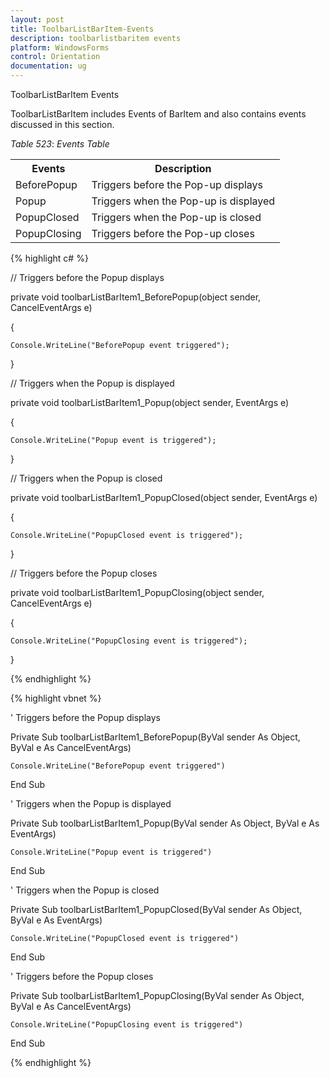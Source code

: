 ```yaml
---
layout: post
title: ToolbarListBarItem-Events
description: toolbarlistbaritem events
platform: WindowsForms
control: Orientation
documentation: ug
---
```


 ToolbarListBarItem Events

ToolbarListBarItem includes Events of BarItem and also contains events discussed in this section. 

_Table_ _523_: _Events Table_

<table>
<tr>
<th>
Events</th><th>
Description</th></tr>
<tr>
<td>
BeforePopup</td><td>
Triggers before the Pop-up displays</td></tr>
<tr>
<td>
Popup</td><td>
Triggers when the Pop-up is displayed</td></tr>
<tr>
<td>
PopupClosed</td><td>
Triggers when the Pop-up is closed</td></tr>
<tr>
<td>
PopupClosing</td><td>
Triggers before the Pop-up closes</td></tr>
</table>


{% highlight c# %}



// Triggers before the Popup displays

private void toolbarListBarItem1_BeforePopup(object sender, CancelEventArgs e)

{

    Console.WriteLine("BeforePopup event triggered");

}



// Triggers when the Popup is displayed

private void toolbarListBarItem1_Popup(object sender, EventArgs e)

{

    Console.WriteLine("Popup event is triggered");

}



// Triggers when the Popup is closed

private void toolbarListBarItem1_PopupClosed(object sender, EventArgs e)

{

    Console.WriteLine("PopupClosed event is triggered");

}

// Triggers before the Popup closes

private void toolbarListBarItem1_PopupClosing(object sender, CancelEventArgs e)

{

    Console.WriteLine("PopupClosing event is triggered");

}

{% endhighlight %}

{% highlight vbnet %}



' Triggers before the Popup displays

Private Sub toolbarListBarItem1_BeforePopup(ByVal sender As Object, ByVal e As CancelEventArgs)

    Console.WriteLine("BeforePopup event triggered")

End Sub



' Triggers when the Popup is displayed

Private Sub toolbarListBarItem1_Popup(ByVal sender As Object, ByVal e As EventArgs)

    Console.WriteLine("Popup event is triggered")

End Sub



' Triggers when the Popup is closed

Private Sub toolbarListBarItem1_PopupClosed(ByVal sender As Object, ByVal e As EventArgs)

    Console.WriteLine("PopupClosed event is triggered")

End Sub

' Triggers before the Popup closes

Private Sub toolbarListBarItem1_PopupClosing(ByVal sender As Object, ByVal e As CancelEventArgs)

    Console.WriteLine("PopupClosing event is triggered")

End Sub

{% endhighlight %}


